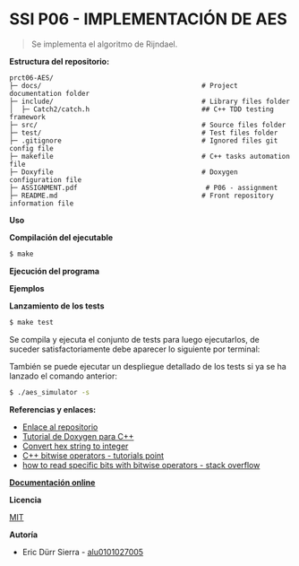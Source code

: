 # SSI P06 - IMPLEMENTACIÓN DE AES

> Se implementa el algoritmo de Rijndael.

**Estructura del repositorio:**

```
prct06-AES/
├─ docs/                                        # Project documentation folder
├─ include/                                     # Library files folder
│  ├─ Catch2/catch.h                            ## C++ TDD testing framework
├─ src/                                         # Source files folder
├─ test/                                        # Test files folder
├─ .gitignore                                   # Ignored files git config file
├─ makefile                                     # C++ tasks automation file
├─ Doxyfile                                     # Doxygen configuration file 
├─ ASSIGNMENT.pdf                                # P06 - assignment
├─ README.md                                    # Front repository information file
```

**Uso**

**Compilación del ejecutable**

```bash
$ make
```

**Ejecución del programa**


**Ejemplos**


**Lanzamiento de los tests**
```bash
$ make test
```

Se compila y ejecuta el conjunto de tests para luego ejecutarlos, de suceder satisfactoriamente debe aparecer lo siguiente por terminal:

También se puede ejecutar un despliegue detallado de los tests si ya se ha lanzado el comando anterior:

```bash
$ ./aes_simulator -s
```

**Referencias y enlaces:**

- [Enlace al repositorio](https://github.com/Eric-Durr/PRCT06-AES)
- [Tutorial de Doxygen para C++](https://caiorss.github.io/C-Cpp-Notes/Doxygen-documentation.html)
- [Convert hex string to integer](https://www.includehelp.com/stl/convert-hex-string-to-integer-using-stoi-function-in-cpp-stl.aspx)
- [C++ bitwise operators - tutorials point](https://www.tutorialspoint.com/cplusplus/cpp_bitwise_operators.htm)
- [how to read specific bits with bitwise operators - stack overflow](https://stackoverflow.com/questions/19626652/how-to-read-specific-bits-of-an-unsigned-int)

**[Documentación online]()**

**Licencia**

[MIT](https://choosealicense.com/licenses/mit/)

**Autoría**

- Eric Dürr Sierra - [alu0101027005](alu0101027005@ull.edu.es)

